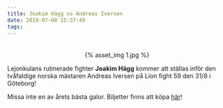 ```yaml
---
title: Joakim Hägg vs Andreas Iversen
date: 2019-07-08 15:37:49
tags:
---
```


<div style="padding-top: 20px; width: 70%; text-align: center; margin: 0 auto;">
	{% asset_img 1.jpg %}
</div>

Lejonkulans rutinerade fighter **Joakim Hägg** kommer att ställas inför den tvåfaldige norska mästaren Andreas Iversen på Lion fight 59 den 31/8 i Göteborg!

Missa inte en av årets bästa galor. Biljetter finns att köpa [här](https://www.eventim.se/lion-fight-59-biljetter-goeteborg.html?affiliate=ESE&doc=artistPages/tickets&fun=artist&action=tickets&key=2520905$12101439)!